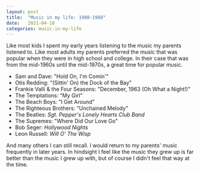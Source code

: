 ```yaml
---
layout: post
title:  "Music in my life: 1980-1988"
date:   2021-04-18
categories: music-in-my-life
---
```


Like most kids I spent my early years listening to the music my parents listened to. Like most adults my parents preferred the music that was popular when they were in high school and college. In their case that was from the mid-1960s until the mid-1970s, a great time for popular music.

- Sam and Dave: "Hold On, I'm Comin'"
- Otis Redding: "(Sittin' On) the Dock of the Bay"
- Frankie Valli & the Four Seasons: "December, 1963 (Oh What a Night!)"
- The Temptations: "My Girl"
- The Beach Boys: "I Get Around"
- The Righteous Brothers: "Unchained Melody"
- The Beatles: _Sgt. Pepper's Lonely Hearts Club Band_
- The Supremes: "Where Did Our Love Go"
- Bob Seger: _Hollywood Nights_
- Leon Russell: _Will O' The Wisp_

And many others I can still recall. I would return to my parents' music frequently in later years. In hindsight I feel like the music they grew up is far better than the music I grew up with, but of course I didn't feel that way at the time.
